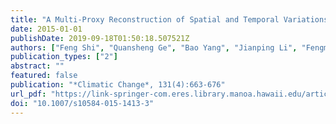 ```yaml
---
title: "A Multi-Proxy Reconstruction of Spatial and Temporal Variations in Asian Summer Temperatures over the Last Millennium"
date: 2015-01-01
publishDate: 2019-09-18T01:50:18.507521Z
authors: ["Feng Shi", "Quansheng Ge", "Bao Yang", "Jianping Li", "Fengmei Yang", "Fredrik Charpentier Ljungqvist", "Olga Solomina", "Takeshi Nakatsuka", "Ninglian Wang", "Sen Zhao", "Chenxi Xu", "Keyan Fang", "Masaki Sano", "Guoqiang Chu", "Zexin Fan", "Narayan P. Gaire", "Muhammad Usama Zafar"]
publication_types: ["2"]
abstract: ""
featured: false
publication: "*Climatic Change*, 131(4):663-676"
url_pdf: "https://link-springer-com.eres.library.manoa.hawaii.edu/article/10.1007/s10584-015-1413-3"
doi: "10.1007/s10584-015-1413-3"
---
```


